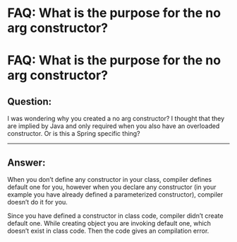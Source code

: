 # FAQ: What is the purpose for the no arg constructor?
# FAQ: What is the purpose for the no arg constructor?



## Question:
I was wondering why you created a no arg constructor? I thought that they are implied by Java and only required when you also have an overloaded constructor. Or is this a Spring specific thing?

---


## Answer:

When you don’t define any constructor in your class, compiler defines default one for you, however when you declare any constructor (in your example you have already defined a parameterized constructor), compiler doesn’t do it for you.

Since you have defined a constructor in class code, compiler didn’t create default one. While creating object you are invoking default one, which doesn’t exist in class code. Then the code gives an compilation error.

